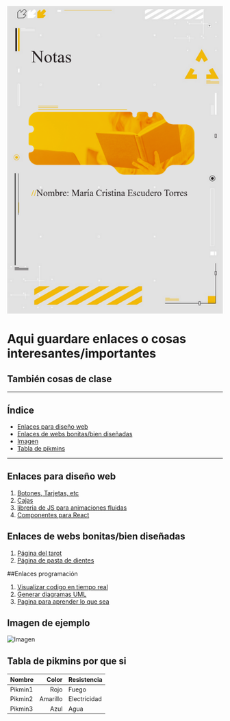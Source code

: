 <p align="center">
  <img src="portadaNotas.png" alt="Portada" width="600"/>
</p>


# Aqui guardare enlaces o cosas interesantes/importantes
## También cosas de clase

---

## Índice
- [Enlaces para diseño web](#Enlaces-para-diseño-web)
- [Enlaces de webs bonitas/bien diseñadas](#Enlaces-de-webs-bonitas/bien-diseñadas)
- [Imagen](#imagen)
- [Tabla de pikmins](#tabla-de-pikmins)

---


<!-- Esto es un parrafo y **esto esta en negrita** , *esto esta en cursiva* y `esto esta en codigo` -->

## Enlaces para diseño web
1. [Botones, Tarjetas, etc](https://uiverse.io/)
2. [Cajas](https://neumorphism.io/#deddda)
3. [libreria de JS para animaciones fluidas](https://animejs.com)
4. [Componentes para React](https://reactbits.dev/get-started/introduction)

## Enlaces de webs bonitas/bien diseñadas
1. [Página del tarot](https://tarotoo.com/es/)
2. [Página de pasta de dientes](https://www.marvis.com/spain/es/)

##Enlaces programación
1. [Visualizar codigo en tiempo real](https://staying.fun/en)
2. [Generar diagramas UML](https://www.plantuml.com/plantuml/uml/SyfFKj2rKt3CoKnELR1Io4ZDoSa700001)
3. [Pagina para aprender lo que sea](https://learn-anything.xyz)



## Imagen de ejemplo
![Imagen](frutiger.jpg)

## Tabla de pikmins por que si

| Nombre   | Color     | Resistencia  |
|----------|----------:|--------------|
| Pikmin1  | Rojo      | Fuego        |
| Pikmin2  | Amarillo  | Electricidad |
| Pikmin3  | Azul      | Agua         |

